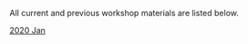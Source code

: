 All current and previous workshop materials are listed below.

<div style='display:block;'><p>
<span style='display:block;'><a href='https://royfrancis.github.io/workshop-template-rmd-travis/2001/'>2020 Jan</a></span></p></div>